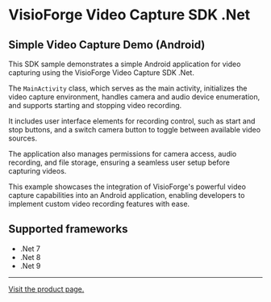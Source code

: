 ﻿# VisioForge Video Capture SDK .Net

## Simple Video Capture Demo (Android)

This SDK sample demonstrates a simple Android application for video capturing using the VisioForge Video Capture SDK .Net.

The `MainActivity` class, which serves as the main activity, initializes the video capture environment, handles camera and audio device enumeration, and supports starting and stopping video recording.

It includes user interface elements for recording control, such as start and stop buttons, and a switch camera button to toggle between available video sources.

The application also manages permissions for camera access, audio recording, and file storage, ensuring a seamless user setup before capturing videos.

This example showcases the integration of VisioForge's powerful video capture capabilities into an Android application, enabling developers to implement custom video recording features with ease.

## Supported frameworks

* .Net 7
* .Net 8
* .Net 9

---

[Visit the product page.](https://www.visioforge.com/video-capture-sdk-net)
